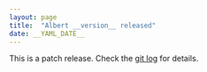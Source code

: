 ```yaml
---
layout: page
title:  "Albert __version__ released"
date: __YAML_DATE__
---
```

This is a patch release. Check the [git log](https://github.com/albertlauncher/albert/commits/__version__) for details.
